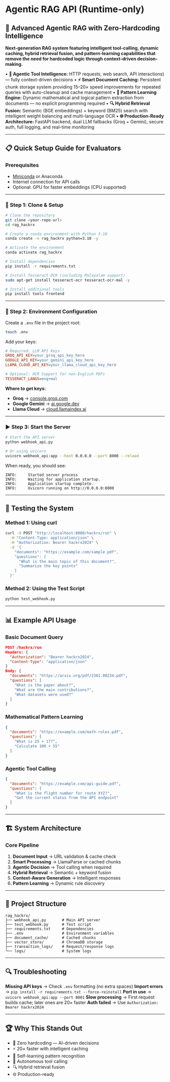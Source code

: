 
# Agentic RAG API (Runtime-only)

## **🚀 Advanced Agentic RAG with Zero-Hardcoding Intelligence**

**Next-generation RAG system featuring intelligent tool-calling, dynamic caching, hybrid retrieval fusion, and pattern-learning capabilities that remove the need for hardcoded logic through context-driven decision-making.**

• **🤖 Agentic Tool Intelligence:** HTTP requests, web search, API interactions) — fully context-driven decisions
• **⚡ Smart Document Caching:** Persistent chunk storage system providing 15–20× speed improvements for repeated queries with auto-cleanup and cache management
• **🧠 Pattern Learning Engine:** Dynamic mathematical and logical pattern extraction from documents — no explicit programming required
• **🔍 Hybrid Retrieval Fusion:** Semantic (BGE embeddings) + keyword (BM25) search with intelligent weight balancing and multi-language OCR
• **🌐 Production-Ready Architecture:** FastAPI backend, dual LLM fallbacks (Groq + Gemini), secure auth, full logging, and real-time monitoring

---

## 📋 **Quick Setup Guide for Evaluators**

### **Prerequisites**

* [Miniconda](https://docs.conda.io/en/latest/miniconda.html) or Anaconda
* Internet connection for API calls
* Optional: GPU for faster embeddings (CPU supported)

---

### **🚀 Step 1: Clone & Setup**

```bash
# Clone the repository
git clone <your-repo-url>
cd rag_hackrx

# Create a conda environment with Python 3.10
conda create -n rag_hackrx python=3.10 -y

# Activate the environment
conda activate rag_hackrx

# Install dependencies
pip install -r requirements.txt

# Install Tesseract OCR (including Malayalam support)
sudo apt-get install tesseract-ocr tesseract-ocr-mal -y

# Install additional tools
pip install tools frontend
```

---

### **🔑 Step 2: Environment Configuration**

Create a `.env` file in the project root:

```bash
touch .env
```

Add your keys:

```ini
# Required: LLM API Keys
GROQ_API_KEY=your_groq_api_key_here
GOOGLE_API_KEY=your_gemini_api_key_here
LLAMA_CLOUD_API_KEY=your_llama_cloud_api_key_here

# Optional: OCR Support for non-English PDFs
TESSERACT_LANGS=eng+mal
```

**Where to get keys:**

* **Groq** → [console.groq.com](https://console.groq.com)
* **Google Gemini** → [ai.google.dev](https://ai.google.dev)
* **Llama Cloud** → [cloud.llamaindex.ai](https://cloud.llamaindex.ai)

---

### **▶️ Step 3: Start the Server**

```bash
# Start the API server
python webhook_api.py

# Or using uvicorn
uvicorn webhook_api:app --host 0.0.0.0 --port 8000 --reload
```

When ready, you should see:

```
INFO:     Started server process
INFO:     Waiting for application startup.
INFO:     Application startup complete.
INFO:     Uvicorn running on http://0.0.0.0:8000
```

---

## 🧪 **Testing the System**

### **Method 1: Using curl**

```bash
curl -X POST "http://localhost:8000/hackrx/run" \
  -H "Content-Type: application/json" \
  -H "Authorization: Bearer hackrx2024" \
  -d '{
    "documents": "https://example.com/sample.pdf",
    "questions": [
      "What is the main topic of this document?",
      "Summarize the key points"
    ]
  }'
```

### **Method 2: Using the Test Script**

```bash
python test_webhook.py
```

---

## 📊 **Example API Usage**

### **Basic Document Query**

```json
POST /hackrx/run
Headers: {
  "Authorization": "Bearer hackrx2024",
  "Content-Type": "application/json"
}
Body: {
  "documents": "https://arxiv.org/pdf/2301.00234.pdf",
  "questions": [
    "What is the paper about?",
    "What are the main contributions?",
    "What datasets were used?"
  ]
}
```

### **Mathematical Pattern Learning**

```json
{
  "documents": "https://example.com/math-rules.pdf",
  "questions": [
    "What is 25 + 17?",
    "Calculate 100 + 55"
  ]
}
```

### **Agentic Tool Calling**

```json
{
  "documents": "https://example.com/api-guide.pdf",
  "questions": [
    "What is the flight number for route XYZ?",
    "Get the current status from the API endpoint"
  ]
}
```

---

## 🏗 **System Architecture**

### **Core Pipeline**

1. **Document Input** → URL validation & cache check
2. **Smart Processing** → LlamaParse or cached chunks
3. **Agentic Decision** → Tool calling when required
4. **Hybrid Retrieval** → Semantic + keyword fusion
5. **Context-Aware Generation** → Intelligent responses
6. **Pattern Learning** → Dynamic rule discovery

---

## 📁 **Project Structure**

```
rag_hackrx/
├── webhook_api.py       # Main API server
├── test_webhook.py      # Test script
├── requirements.txt     # Dependencies
├── .env                 # Environment variables
├── document_cache/      # Cached chunks
├── vector_store/        # ChromaDB storage
├── transaction_logs/    # Request/response logs
└── logs/                # System logs
```

---

## 🔍 **Troubleshooting**

**Missing API keys** → Check `.env` formatting (no extra spaces)
**Import errors** → `pip install -r requirements.txt --force-reinstall`
**Port in use** → `uvicorn webhook_api:app --port 8001`
**Slow processing** → First request builds cache; later ones are 20× faster
**Auth failed** → Use `Authorization: Bearer hackrx2024`

---

## 🏆 **Why This Stands Out**

* 🚀 Zero hardcoding — AI-driven decisions
* ⚡ 20× faster with intelligent caching
* 🧠 Self-learning pattern recognition
* 🤖 Autonomous tool calling
* 🔍 Hybrid retrieval fusion
* 🌐 Production-ready

